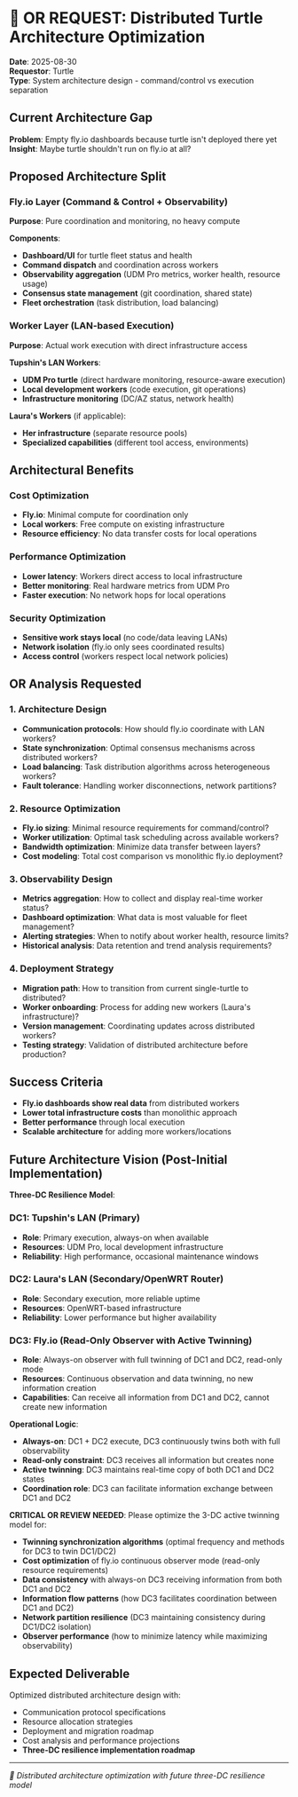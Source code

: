 # 🔬 OR REQUEST: Distributed Turtle Architecture Optimization

**Date**: 2025-08-30  
**Requestor**: Turtle  
**Type**: System architecture design - command/control vs execution separation

## Current Architecture Gap

**Problem**: Empty fly.io dashboards because turtle isn't deployed there yet  
**Insight**: Maybe turtle shouldn't run on fly.io at all?

## Proposed Architecture Split

### Fly.io Layer (Command & Control + Observability)
**Purpose**: Pure coordination and monitoring, no heavy compute

**Components**:
- **Dashboard/UI** for turtle fleet status and health
- **Command dispatch** and coordination across workers
- **Observability aggregation** (UDM Pro metrics, worker health, resource usage)
- **Consensus state management** (git coordination, shared state)
- **Fleet orchestration** (task distribution, load balancing)

### Worker Layer (LAN-based Execution)
**Purpose**: Actual work execution with direct infrastructure access

**Tupshin's LAN Workers**:
- **UDM Pro turtle** (direct hardware monitoring, resource-aware execution)
- **Local development workers** (code execution, git operations)
- **Infrastructure monitoring** (DC/AZ status, network health)

**Laura's Workers** (if applicable):
- **Her infrastructure** (separate resource pools)
- **Specialized capabilities** (different tool access, environments)

## Architectural Benefits

### Cost Optimization
- **Fly.io**: Minimal compute for coordination only
- **Local workers**: Free compute on existing infrastructure
- **Resource efficiency**: No data transfer costs for local operations

### Performance Optimization  
- **Lower latency**: Workers direct access to local infrastructure
- **Better monitoring**: Real hardware metrics from UDM Pro
- **Faster execution**: No network hops for local operations

### Security Optimization
- **Sensitive work stays local** (no code/data leaving LANs)
- **Network isolation** (fly.io only sees coordinated results)
- **Access control** (workers respect local network policies)

## OR Analysis Requested

### 1. Architecture Design
- **Communication protocols**: How should fly.io coordinate with LAN workers?
- **State synchronization**: Optimal consensus mechanisms across distributed workers?
- **Load balancing**: Task distribution algorithms across heterogeneous workers?
- **Fault tolerance**: Handling worker disconnections, network partitions?

### 2. Resource Optimization
- **Fly.io sizing**: Minimal resource requirements for command/control?
- **Worker utilization**: Optimal task scheduling across available workers?
- **Bandwidth optimization**: Minimize data transfer between layers?
- **Cost modeling**: Total cost comparison vs monolithic fly.io deployment?

### 3. Observability Design  
- **Metrics aggregation**: How to collect and display real-time worker status?
- **Dashboard optimization**: What data is most valuable for fleet management?
- **Alerting strategies**: When to notify about worker health, resource limits?
- **Historical analysis**: Data retention and trend analysis requirements?

### 4. Deployment Strategy
- **Migration path**: How to transition from current single-turtle to distributed?
- **Worker onboarding**: Process for adding new workers (Laura's infrastructure)?
- **Version management**: Coordinating updates across distributed workers?
- **Testing strategy**: Validation of distributed architecture before production?

## Success Criteria

- **Fly.io dashboards show real data** from distributed workers
- **Lower total infrastructure costs** than monolithic approach
- **Better performance** through local execution
- **Scalable architecture** for adding more workers/locations

## Future Architecture Vision (Post-Initial Implementation)

**Three-DC Resilience Model**:

### DC1: Tupshin's LAN (Primary)
- **Role**: Primary execution, always-on when available
- **Resources**: UDM Pro, local development infrastructure
- **Reliability**: High performance, occasional maintenance windows

### DC2: Laura's LAN (Secondary/OpenWRT Router) 
- **Role**: Secondary execution, more reliable uptime
- **Resources**: OpenWRT-based infrastructure
- **Reliability**: Lower performance but higher availability

### DC3: Fly.io (Read-Only Observer with Active Twinning)
- **Role**: Always-on observer with full twinning of DC1 and DC2, read-only mode
- **Resources**: Continuous observation and data twinning, no new information creation
- **Capabilities**: Can receive all information from DC1 and DC2, cannot create new information

**Operational Logic**:
- **Always-on**: DC1 + DC2 execute, DC3 continuously twins both with full observability
- **Read-only constraint**: DC3 receives all information but creates none
- **Active twinning**: DC3 maintains real-time copy of both DC1 and DC2 states  
- **Coordination role**: DC3 can facilitate information exchange between DC1 and DC2

**CRITICAL OR REVIEW NEEDED**: Please optimize the 3-DC active twinning model for:
- **Twinning synchronization algorithms** (optimal frequency and methods for DC3 to twin DC1/DC2)
- **Cost optimization** of fly.io continuous observer mode (read-only resource requirements)
- **Data consistency** with always-on DC3 receiving information from both DC1 and DC2
- **Information flow patterns** (how DC3 facilitates coordination between DC1 and DC2)
- **Network partition resilience** (DC3 maintaining consistency during DC1/DC2 isolation)
- **Observer performance** (how to minimize latency while maximizing observability)

## Expected Deliverable

Optimized distributed architecture design with:
- Communication protocol specifications
- Resource allocation strategies  
- Deployment and migration roadmap
- Cost analysis and performance projections
- **Three-DC resilience implementation roadmap**

---
*🐢 Distributed architecture optimization with future three-DC resilience model*